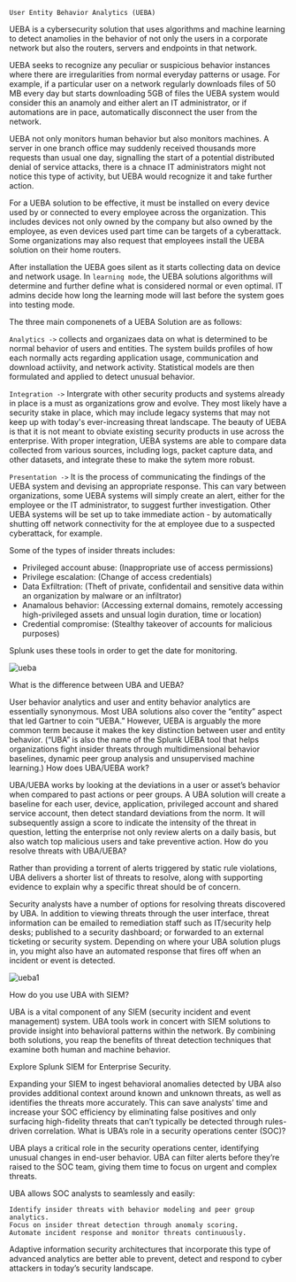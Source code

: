 `User Entity Behavior Analytics (UEBA)` 

UEBA is a cybersecurity solution that uses algorithms and machine learning to detect anamolies in the behavior of not only the users in a corporate network but also the routers, servers and endpoints in that network. 

UEBA seeks to recognize any peculiar or suspicious behavior instances where there are irregularities from normal everyday patterns or usage. For example, if a particular user on a network regularly downloads files of 50 MB every day but starts downloading 5GB of files the UEBA system would consider this an anamoly and either alert an IT administrator, or if automations are in pace, automatically disconnect the user from the network. 

UEBA not only monitors human behavior but also monitors machines. A server in one branch office may suddenly received thousands more requests than usual one day, signalling the start of a potential distributed denial of service attacks, there is a chnace IT administrators might not notice this type of activity, but UEBA would recognize it and take further action. 

For a UEBA solution to be effective, it must be installed on every device used by or connected to every employee across the organization. This includes devices not only owned by the company but also owned by the employee, as even devices used part time can be targets of a cyberattack. Some organizations may also request that employees install the UEBA solution on their home routers. 

After installation the UEBA goes silent as it starts collecting data on device and network usage. In `learning mode`, the UEBA solutions algorithms will determine and further define what is considered normal or even optimal. IT admins decide how long the learning mode will last before the system goes into testing mode. 

The three main componenets of a UEBA Solution are as follows: 

   `Analytics ->`
                collects and organizaes data on what is determined to be normal behavior of users and entities. The system builds profiles of how each normally acts                         regarding application usage, communication and download actiivity, and network activity. Statistical models are then formulated and applied to detect                       unusual behavior.
                
   `Integration ->`
                 Intergrate with other security products and systems already in place is a must as organizations grow and evolve. They most likely have a security stake in                  place, which may include legacy systems that may not keep up with today's ever-increasing threat landscape. The beauty of UEBA is that it is not meant to                    obviate existing security products in use across the enterprise. With proper integration, UEBA systems are able to compare data collected from various                      sources, including logs, packet capture data, and other datasets, and integrate these to make the sytem more robust.  
                 
   `Presentation ->`
                 It is the process of communicating the findings of the UEBA system and devising an appropriate response. This can vary between organizations, some UEBA                      systems will simply create an alert, either for the employee or the IT administrator, to suggest further investigation. Other UEBA systems will be set up                    to take immediate action - by automatically shutting off network connectivity for the at employee due to a suspected cyberattack, for example. 
 
 
 Some of the types of insider threats includes: 
   - Privileged account abuse: (Inappropriate use of access permissions) 
   - Privilege escalation: (Change of access credentials)
   - Data Exfiltration: (Theft of private, confidentail and sensitive data within an organization by malware or an infiltrator)
   - Anamalous behavior: (Accessing external domains, remotely accessing high-privileged assets and unsual login duration, time or location) 
   - Credential compromise: (Stealthy takeover of accounts for malicious purposes)
 
 Splunk uses these tools in order to get the date for monitoring. 
 
 ![ueba](https://user-images.githubusercontent.com/93686063/228330151-46a78e8f-6669-4b11-b7ab-662517b6df0f.JPG)
 
 
What is the difference between UBA and UEBA?

User behavior analytics and user and entity behavior analytics are essentially synonymous. Most UBA solutions also cover the “entity” aspect that led Gartner to coin “UEBA.” However, UEBA is arguably the more common term because it makes the key distinction between user and entity behavior. (“UBA” is also the name of the Splunk UEBA tool that helps organizations fight insider threats through multidimensional behavior baselines, dynamic peer group analysis and unsupervised machine learning.)
How does UBA/UEBA work?

UBA/UEBA works by looking at the deviations in a user or asset’s behavior when compared to past actions or peer groups. A UBA solution will create a baseline for each user, device, application, privileged account and shared service account, then detect standard deviations from the norm. It will subsequently assign a score to indicate the intensity of the threat in question, letting the enterprise not only review alerts on a daily basis, but also watch top malicious users and take preventive action.
How do you resolve threats with UBA/UEBA?

Rather than providing a torrent of alerts triggered by static rule violations, UBA delivers a shorter list of threats to resolve, along with supporting evidence to explain why a specific threat should be of concern.

Security analysts have a number of options for resolving threats discovered by UBA. In addition to viewing threats through the user interface, threat information can be emailed to remediation staff such as IT/security help desks; published to a security dashboard; or forwarded to an external ticketing or security system. Depending on where your UBA solution plugs in, you might also have an automated response that fires off when an incident or event is detected.

 ![ueba1](https://user-images.githubusercontent.com/93686063/228330707-d6275b25-0928-43e1-ac7e-9e539bb23a98.JPG)


How do you use UBA with SIEM?

UBA is a vital component of any SIEM (security incident and event management) system. UBA tools work in concert with SIEM solutions to provide insight into behavioral patterns within the network. By combining both solutions, you reap the benefits of threat detection techniques that examine both human and machine behavior.

 

Explore Splunk SIEM for Enterprise Security.

Expanding your SIEM to ingest behavioral anomalies detected by UBA also provides additional context around known and unknown threats, as well as identifies the threats more accurately. This can save analysts’ time and increase your SOC efficiency by eliminating false positives and only surfacing high-fidelity threats that can’t typically be detected through rules-driven correlation.
What is UBA’s role in a security operations center (SOC)?

UBA plays a critical role in the security operations center, identifying unusual changes in end-user behavior. UBA can filter alerts before they’re raised to the SOC team, giving them time to focus on urgent and complex threats.

UBA allows SOC analysts to seamlessly and easily:

    Identify insider threats with behavior modeling and peer group analytics.
    Focus on insider threat detection through anomaly scoring.
    Automate incident response and monitor threats continuously.

Adaptive information security architectures that incorporate this type of advanced analytics are better able to prevent, detect and respond to cyber attackers in today’s security landscape.




